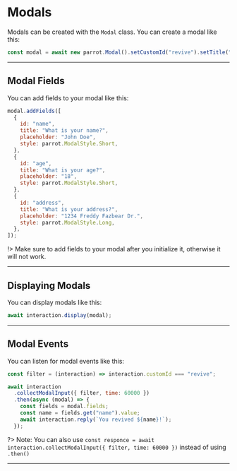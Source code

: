 # Modals

Modals can be created with the `Modal` class. You can create a modal like this:

```js
const modal = await new parrot.Modal().setCustomId("revive").setTitle("Revive");
```

---

## Modal Fields

You can add fields to your modal like this:

```js
modal.addFields([
  {
    id: "name",
    title: "What is your name?",
    placeholder: "John Doe",
    style: parrot.ModalStyle.Short,
  },
  {
    id: "age",
    title: "What is your age?",
    placeholder: "18",
    style: parrot.ModalStyle.Short,
  },
  {
    id: "address",
    title: "What is your address?",
    placeholder: "1234 Freddy Fazbear Dr.",
    style: parrot.ModalStyle.Long,
  },
]);
```

!> Make sure to add fields to your modal after you initialize it, otherwise it will not work.

---

## Displaying Modals

You can display modals like this:

```js
await interaction.display(modal);
```

---

## Modal Events

You can listen for modal events like this:

```js
const filter = (interaction) => interaction.customId === "revive";

await interaction
  .collectModalInput({ filter, time: 60000 })
  .then(async (modal) => {
    const fields = modal.fields;
    const name = fields.get("name").value;
    await interaction.reply(`You revived ${name}!`);
  });
```

?> Note: You can also use `const responce = await interaction.collectModalInput({ filter, time: 60000 })` instead of using `.then()`

---
